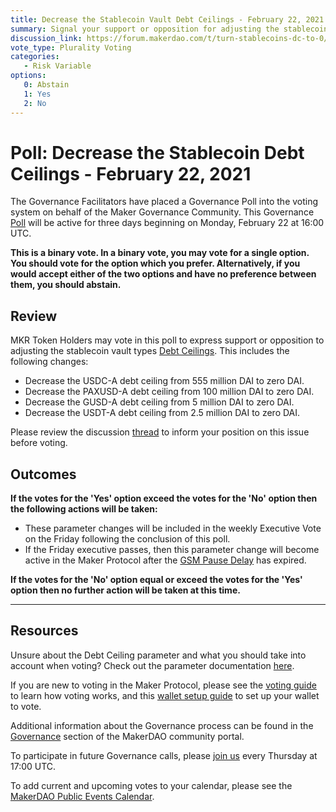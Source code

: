 ```yaml
---
title: Decrease the Stablecoin Vault Debt Ceilings - February 22, 2021
summary: Signal your support or opposition for adjusting the stablecoin vault Debt Ceilings from their current values to zero DAI.
discussion_link: https://forum.makerdao.com/t/turn-stablecoins-dc-to-0/6432
vote_type: Plurality Voting
categories:
   - Risk Variable
options:
   0: Abstain
   1: Yes
   2: No
---
```

# Poll: Decrease the Stablecoin Debt Ceilings - February 22, 2021

The Governance Facilitators have placed a Governance Poll into the voting system on behalf of the Maker Governance Community. This Governance [Poll](https://community-development.makerdao.com/en/learn/governance/on-chain-gov) will be active for three days beginning on Monday, February 22 at 16:00 UTC.

**This is a binary vote. In a binary vote, you may vote for a single option. You should vote for the option which you prefer. Alternatively, if you would accept either of the two options and have no preference between them, you should abstain.**

## Review 
MKR Token Holders may vote in this poll to express support or opposition to adjusting the stablecoin vault types [Debt Ceilings](https://community-development.makerdao.com/en/learn/governance/param-debt-ceiling). This includes the following changes:
* Decrease the USDC-A debt ceiling from 555 million DAI to zero DAI.
* Decrease the PAXUSD-A debt ceiling from 100 million DAI to zero DAI.
* Decrease the GUSD-A debt ceiling from 5 million DAI to zero DAI.
* Decrease the USDT-A debt ceiling from 2.5 million DAI to zero DAI.

Please review the discussion [thread](https://forum.makerdao.com/t/turn-stablecoins-dc-to-0/6432) to inform your position on this issue before voting.

## Outcomes

**If the votes for the 'Yes' option exceed the votes for the 'No' option then the following actions will be taken:**
* These parameter changes will be included in the weekly Executive Vote on the Friday following the conclusion of this poll. 
* If the Friday executive passes, then this parameter change will become active in the Maker Protocol after the [GSM Pause Delay](https://community-development.makerdao.com/en/learn/governance/param-gsm-pause-delay) has expired.

**If the votes for the 'No' option equal or exceed the votes for the 'Yes' option then no further action will be taken at this time.**

---

## Resources

Unsure about the Debt Ceiling parameter and what you should take into account when voting? Check out the parameter documentation [here](https://community-development.makerdao.com/en/learn/governance/param-debt-ceiling).

If you are new to voting in the Maker Protocol, please see the [voting guide](https://community-development.makerdao.com/en/learn/governance/how-voting-works/) to learn how voting works, and this [wallet setup guide](https://community-development.makerdao.com/en/learn/governance/voting-setup/) to set up your wallet to vote.

Additional information about the Governance process can be found in the [Governance](https://community-development.makerdao.com/en/learn/governance) section of the MakerDAO community portal.

To participate in future Governance calls, please [join us](https://github.com/makerdao/community/tree/master/governance/governance-and-risk-meetings) every Thursday at 17:00 UTC.

To add current and upcoming votes to your calendar, please see the [MakerDAO Public Events Calendar](https://calendar.google.com/calendar/embed?src=makerdao.com_3efhm2ghipksegl009ktniomdk%40group.calendar.google.com&ctz=UTC&mode=week&showCalendars=0&showPrint=0).
